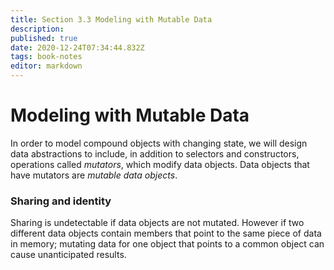 ```yaml
---
title: Section 3.3 Modeling with Mutable Data
description: 
published: true
date: 2020-12-24T07:34:44.832Z
tags: book-notes
editor: markdown
---
```


# Modeling with Mutable Data

In order to model compound objects with changing state, we will design data abstractions to include, in addition to selectors and constructors, operations called *mutators*, which modify data objects. Data objects that have mutators are *mutable data objects*. 

### Sharing and identity
Sharing is undetectable if data objects are not mutated. However if two different data objects contain members that point to the same piece of data in memory; mutating data for one object that points to a common object can cause unanticipated results. 

